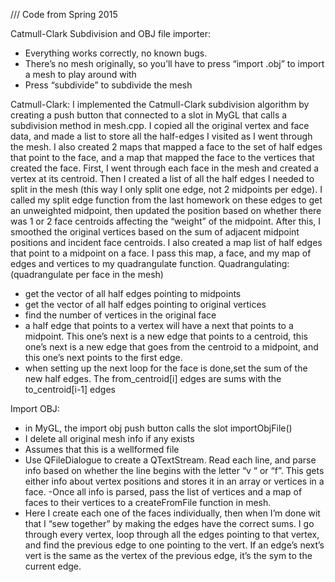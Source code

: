 /// Code from Spring 2015

Catmull-Clark Subdivision and OBJ file importer:

- Everything works correctly, no known bugs.
- There’s no mesh originally, so you’ll have to press “import .obj” to import a mesh to play around with
- Press “subdivide” to subdivide the mesh

Catmull-Clark: 
I implemented the Catmull-Clark subdivision algorithm by creating a push button that connected to a slot in MyGL that calls a subdivision method in mesh.cpp. I copied all the original vertex and face data, and made a list to store all the half-edges I visited as I went through the mesh. I also created 2 maps that mapped a face to the set of half edges that point to the face, and a map that mapped the face to the vertices that created the face.
First, I went through each face in the mesh and created a vertex at its centroid. Then I created a list of all the half edges I needed to split in the mesh (this way I only split one edge, not 2 midpoints per edge). I called my split edge function from the last homework on these edges to get an unweighted midpoint, then updated the position based on whether there was 1 or 2 face centroids affecting the “weight” of the midpoint.
After this, I smoothed the original vertices based on the sum of adjacent midpoint positions and incident face centroids. I also created a map list of half edges that point to a midpoint on a face.
I pass this map, a face, and my map of edges and vertices to my quadrangulate function.
Quadrangulating: (quadrangulate per face in the mesh)
- get the vector of all half edges pointing to midpoints
- get the vector of all half edges pointing to original vertices
- find the number of vertices in the original face
- a half edge that points to a vertex will have a next that points to a midpoint. This one’s next is a new edge that points to a centroid, this one’s next is a new edge that goes from the centroid to a midpoint, and this one’s next points to the first edge.
- when setting up the next loop for the face is done,set the sum of the new half edges. The from_centroid[i] edges are sums with the to_centroid[i-1] edges

Import OBJ:
- in MyGL, the import obj push button calls the slot importObjFile()
- I delete all original mesh info if any exists
- Assumes that this is a wellformed file
- Use QFileDialogue to create a QTextStream. Read each line, and parse info based on whether the line begins with the letter “v “ or “f”. This gets either info about vertex positions and stores it in an array or vertices in a face. 
-Once all info is parsed, pass the list of vertices and a map of faces to their vertices to a createFromFile function in mesh.
- Here I create each one of the faces individually, then when I’m done wit that I “sew together” by making the edges have the correct sums. I go through every vertex, loop through all the edges pointing to that vertex, and find the previous edge to one pointing to the vert. If an edge’s next’s vert is the same as the vertex of the previous edge, it’s the sym to the current edge.
